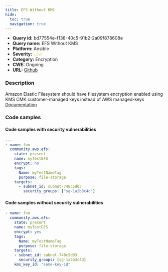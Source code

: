 ```yaml
---
title: EFS Without KMS
hide:
  toc: true
  navigation: true
---
```


<style>
  .highlight .hll {
    background-color: #ff171742;
  }
  .md-content {
    max-width: 1100px;
    margin: 0 auto;
  }
</style>

-   **Query id:** bd77554e-f138-40c5-91b2-2a09f878608e
-   **Query name:** EFS Without KMS
-   **Platform:** Ansible
-   **Severity:** <span style="color:#edd57e">Low</span>
-   **Category:** Encryption
-   **CWE:** Ongoing
-   **URL:** [Github](https://github.com/Checkmarx/kics/tree/master/assets/queries/ansible/aws/efs_without_kms)

### Description
Amazon Elastic Filesystem should have filesystem encryption enabled using KMS CMK customer-managed keys instead of AWS managed-keys<br>
[Documentation](https://docs.ansible.com/ansible/latest/collections/community/aws/efs_module.html#parameter-kms_key_id)

### Code samples
#### Code samples with security vulnerabilities
```yaml title="Positive test num. 1 - yaml file" hl_lines="3"
---
- name: foo
  community.aws.efs:
    state: present
    name: myTestEFS
    encrypt: no
    tags:
      Name: myTestNameTag
      purpose: file-storage
    targets:
      - subnet_id: subnet-748c5d03
        security_groups: ["sg-1a2b3c4d"]

```


#### Code samples without security vulnerabilities
```yaml title="Negative test num. 1 - yaml file"
- name: foo
  community.aws.efs:
    state: present
    name: myTestEFS
    encrypt: yes
    tags:
      Name: myTestNameTag
      purpose: file-storage
    targets:
    - subnet_id: subnet-748c5d03
      security_groups: [sg-1a2b3c4d]
    kms_key_id: "some-key-id"

```

